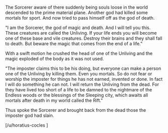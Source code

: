 The Sorcerer aware of there suddenly being souls loose in the world descended to the prime material plane. Another god had killed some mortals for sport. And now tried to pass himself off as the god of death.

"I am the Sorcerer, the god of magic and death. And I will tell you this. These creatures are called the Unliving. If your life ends you will become one of these base and vile creatures. Destroy their brains and they shall fall to death. But beware the magic that comes from the end of a life."

With a swift motion he crushed the head of one of the Unliving and the magic exploded of the body as it was not used.

"The imposter claims this to be his doing, but everyone can make a person one of the Unliving by killing them. Even you mortals. So do not fear or worship the imposter for things he has not earned, invented or done. In fact I will do something he can not. I will return the Unliving from the dead. For they have lived too short of a life to be damned to the nightmare of the Endless woods or the blessings of the Sleeping city, which awaits all mortals after death in my world called the Rift."

Thus spoke the Sorcerer and brought back from the dead those the imposter god had slain.

[/u/horatius-cocles ]